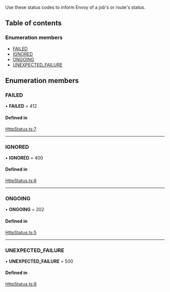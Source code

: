 Use these status codes to inform Envoy of a job's or route's status.

## Table of contents

### Enumeration members

- [FAILED](../wiki/Enumeration:%20HttpStatus#failed)
- [IGNORED](../wiki/Enumeration:%20HttpStatus#ignored)
- [ONGOING](../wiki/Enumeration:%20HttpStatus#ongoing)
- [UNEXPECTED\_FAILURE](../wiki/Enumeration:%20HttpStatus#unexpected_failure)

## Enumeration members

### FAILED

• **FAILED** = 412

#### Defined in

[HttpStatus.ts:7](https://github.com/envoy/envoy-integrations-sdk-nodejs/blob/f50d6c5/src/HttpStatus.ts#L7)

___

### IGNORED

• **IGNORED** = 400

#### Defined in

[HttpStatus.ts:6](https://github.com/envoy/envoy-integrations-sdk-nodejs/blob/f50d6c5/src/HttpStatus.ts#L6)

___

### ONGOING

• **ONGOING** = 202

#### Defined in

[HttpStatus.ts:5](https://github.com/envoy/envoy-integrations-sdk-nodejs/blob/f50d6c5/src/HttpStatus.ts#L5)

___

### UNEXPECTED\_FAILURE

• **UNEXPECTED\_FAILURE** = 500

#### Defined in

[HttpStatus.ts:8](https://github.com/envoy/envoy-integrations-sdk-nodejs/blob/f50d6c5/src/HttpStatus.ts#L8)
